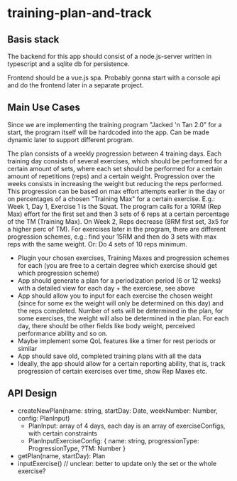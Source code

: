 # training-plan-and-track
## Basis stack
The backend for this app should consist of a node.js-server written in typescript and a sqlite db for persistence.

Frontend should be a vue.js spa. Probably gonna start with a console api and do the frontend later in a separate project.

## Main Use Cases
Since we are implementing the training program "Jacked 'n Tan 2.0" for a start, the program itself will be hardcoded into the app. Can be made dynamic later to support different program.

The plan consists of a weekly progression between 4 training days. Each training day consists of several exercises, which should be performed for a certain amount of sets, where each set should be performed for a certain amount of repetitions (reps) and a certain weight. Progression over the weeks consists in increasing the weight but reducing the reps performed. This progression can be based on max effort attempts earlier in the day or on percentages of a chosen "Training Max" for a certain exercise.
E.g.: Week 1, Day 1, Exercise 1 is the Squat. The program calls for a 10RM (Rep Max) effort for the first set and then 3 sets of 6 reps at a certain percentage of the TM (Training Max). On Week 2, Reps decrease (8RM first set, 3x5 for a higher perc of TM). 
For exercises later in the program, there are different progression schemes, e.g.: find your 15RM and then do 3 sets with max reps with the same weight. Or: Do 4 sets of 10 reps minimum. 

* Plugin your chosen exercises, Training Maxes and progression schemes for each (you are free to a certain degree which exercise should get which progression scheme)
* App should generate a plan for a periodization period (6 or 12 weeks) with a detailed view for each day + the exerciese, see above
* App should allow you to input for each exercise the chosen weight (since for some ex the weight will only be determined on this day) and the reps completed. Number of sets will be determined in the plan, for some exercises, the weight will also be determined in the plan. For each day, there should be other fields like body weight, perceived performance ability and so on.
* Maybe implement some QoL features like a timer for rest periods or similar 
* App should save old, completed training plans with all the data
* Ideally, the app should allow for a certain reporting ability, that is, track progression of certain exercises over time, show Rep Maxes etc.

## API Design
- createNewPlan(name: string, startDay: Date, weekNumber: Number, config: PlanInput) 
  - PlanInput: array of 4 days, each day is an array of exerciseConfigs, with certain constraints
  - PlanInputExerciseConfig: { name: string, progressionType: ProgressionType, ?TM: Number }
- getPlan(name, startDay): Plan 
- inputExercise() // unclear: better to update only the set or the whole exercise?
